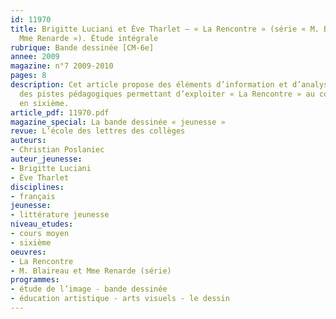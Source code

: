 ```yaml
---
id: 11970
title: Brigitte Luciani et Ève Tharlet – « La Rencontre » (série « M. Blaireau et
  Mme Renarde »). Étude intégrale
rubrique: Bande dessinée [CM-6e]
annee: 2009
magazine: n°7 2009-2010
pages: 8
description: Cet article propose des éléments d’information et d’analyse, ainsi que
  des pistes pédagogiques permettant d’exploiter « La Rencontre » au cours moyen et
  en sixième. 
article_pdf: 11970.pdf
magazine_special: La bande dessinée « jeunesse »
revue: L’école des lettres des collèges
auteurs:
- Christian Poslaniec
auteur_jeunesse:
- Brigitte Luciani
- Ève Tharlet
disciplines:
- français
jeunesse:
- littérature jeunesse
niveau_etudes:
- cours moyen
- sixième
oeuvres:
- La Rencontre
- M. Blaireau et Mme Renarde (série)
programmes:
- étude de l’image - bande dessinée
- éducation artistique - arts visuels - le dessin
---
```


